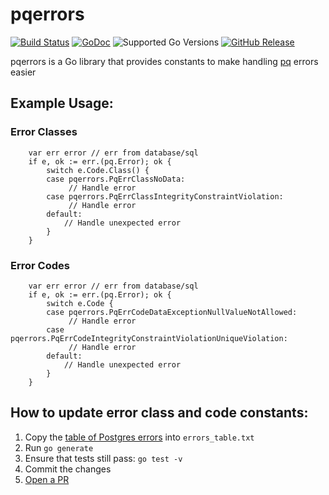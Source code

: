 # pqerrors

[![Build Status](https://img.shields.io/travis/dhui/pqerrors/master.svg)](https://travis-ci.org/dhui/pqerrors)
[![GoDoc](https://godoc.org/github.com/dhui/pqerrors?status.svg)](https://godoc.org/github.com/dhui/pqerrors)
![Supported Go Versions](https://img.shields.io/badge/Go-1.11-lightgrey.svg)
[![GitHub Release](https://img.shields.io/github/release/dhui/pqerrors.svg)](https://github.com/dhui/pqerrors/releases)

pqerrors is a Go library that provides constants to make handling [pq](https://github.com/lib/pq) errors easier

## Example Usage:

### Error Classes

```golang
    var err error // err from database/sql
    if e, ok := err.(pq.Error); ok {
        switch e.Code.Class() {
        case pqerrors.PqErrClassNoData:
             // Handle error
        case pqerrors.PqErrClassIntegrityConstraintViolation:
             // Handle error
        default:
            // Handle unexpected error
        }
    }
```

### Error Codes

```golang
    var err error // err from database/sql
    if e, ok := err.(pq.Error); ok {
        switch e.Code {
        case pqerrors.PqErrCodeDataExceptionNullValueNotAllowed:
             // Handle error
        case pqerrors.PqErrCodeIntegrityConstraintViolationUniqueViolation:
             // Handle error
        default:
            // Handle unexpected error
        }
    }
```



## How to update error class and code constants:
1. Copy the [table of Postgres errors](https://www.postgresql.org/docs/current/static/errcodes-appendix.html) into `errors_table.txt`
1. Run `go generate`
1. Ensure that tests still pass: `go test -v`
1. Commit the changes
1. [Open a PR](https://github.com/dhui/pqerrors/pulls)